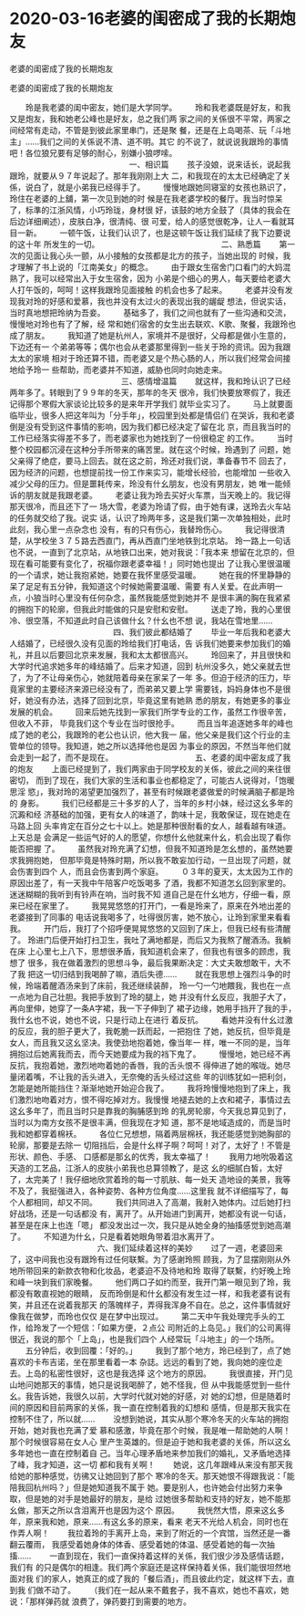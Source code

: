 # 2020-03-16老婆的闺密成了我的长期炮友



老婆的闺密成了我的长期炮友



老婆的闺密成了我的长期炮友


　　玲是我老婆的闺中密友，她们是大学同学。 　　玲和我老婆既是好友，和我又是炮友，我和她老公峰也是好友，总之我们两 家之间的关係很不平常，两家之间经常有走动，不管是到彼此家里串门，还是聚 餐，还是在上岛喝茶、玩「斗地主」……我们之间的关係说不清、道不明。其它 的不说了，就说说我跟玲的事情吧！各位狼兄要有足够的耐心，别嫌小狼啰嗦。   　　　　　　　　　　　　　　　一、相识篇  　　孩子没娘，说来话长，说起我跟玲，就要从９７年说起了。那年我刚刚上大 二，和我现在的太太已经确定了关係，说白了，就是小弟我已经得手了。  　　慢慢地跟她同寝室的女孩也熟识了，玲住在老婆的上舖，第一次见到她的时 候是在我老婆学校的餐厅。我当时惊呆了，标準的江浙风情，小巧玲珑，身材很 好，该鼓的地方全鼓了（具体的我会在后边详细阐述），皮肤白净，很清纯、很 可爱，给人的感觉很乾净，让人一看就耳目一新。  　　一顿午饭，让我们认识了，也是这顿午饭让我们延续了我下边要说的这十年 所发生的一切。   　　　　　　　　　　　　　　　二、熟悉篇  　　第一次的见面让我心头一颤，从小接触的女孩都是北方的孩子，当她出现的 时候，我才理解了书上说的「江南美女」的概念。  　　由于跟女生宿舍门口看门的大妈混熟了，我可以经常出入于女生宿舍，因为 小弟是个细心的男人，每天要给老婆大人打午饭的，呵呵！这样我跟玲见面接触 的机会也多了起来。  　　老婆并没有发现我对玲的好感和爱慕，我也并没有太过火的表现出我的龌龊 想法，但说实话，当时真地想把玲纳为吾妾。  　　基础多了，我们之间也就有了一些沟通和交流，慢慢地对玲也有了了解，经 常和她们宿舍的女生出去联欢、K歌、聚餐，我跟玲也成了朋友。  　　我知道了她是杭州人，家境并不是很好，父母都是做小生意的，下边还有一 个弟弟等等；偶尔也会从老婆那里得到一些关于玲的资讯。因为我跟太太的家境 相对于玲还算不错，而老婆又是个热心肠的人，所以我们经常会间接地给予玲一 些帮助，而老婆并不知道，威胁也同时向她走来。   　　　　　　　　　　　　　　三、感情增温篇  　　就这样，我和玲认识了已经两年多了。转眼到了９９年的冬天，那年的冬天 很冷，我们快要放寒假了，我还记得那个寒假大家谈论比较多的是来年开学我们 就毕业实习了。  　　马上就要面临毕业，很多人把这年叫为「分手年」，校园里到处都是情侣们 在哭诉，我和老婆倒是没有受到这件事情的影响，因为我们都已经决定了留在北 京，而且我当时的工作已经落实得差不多了，而老婆家也为她找到了一份很稳定 的工作。  　　当时整个校园都沉浸在这种分手所带来的痛苦里。就在这个时候，玲遇到了 问题，她父亲得了绝症，要马上回去。就在这之前，玲还对我们说，準备春节不 回去了，因为经济的问题，也想提前找一份工作来实习，能增长经验，也能增加 一些收入减少父母的压力。但是噩耗传来，玲没有什幺朋友，也没有男朋友，她 唯一能倾诉的朋友就是我跟老婆。  　　老婆让我为玲去买好火车票，当天晚上的。我记得那天很冷，而且还下了一 场大雪，老婆为玲请了假，由于她有课，送玲去火车站的任务就交给了我。说实 话，认识了玲两年多，这是我们第一次单独相处，此时此刻，我心里一点杂念也 没有，有的只有伤心，我替玲伤心。  　　我记得很清楚，从学校坐３７５路去西直门，再从西直门坐地铁到北京站。 玲一路上一句话也不说，一直到了北京站，从地铁口出来，她对我说：「我本来 想留在北京的，但现在看可能要有变化了，祝福你跟老婆幸福！」同时她也提出 了让我心里很温暖的一个请求，她让我抱紧她，她要在我怀里感受温暖。  　　她在我的怀里静静的呆了足足有五分钟，我知道这个时候她需要温暖、需要 有人关爱。在此声明一点，小狼当时心里没有任何杂念，虽然我能感觉到她并不 是很丰满的胸在我紧紧的拥抱下的轮廓，但我此时能做的只是安慰和安慰。  　　送走了玲，我的心里很冷、很空落，不知道此时自己该做什幺？什幺也不想 说，我站在雪地里……   　　　　　　　　　　　　　四、我们彼此都结婚了  　　毕业一年后我和老婆大人结婚了，已经很久没有见面的玲给我们打电话，告 诉我们她要来参加我们的婚礼，并且以后要回北京来发展，我和太太都很高兴。  　　玲回来了，并且很快和大学时代追求她多年的峰结婚了。后来才知道，回到 杭州没多久，她父亲就去世了，为了不让母亲伤心，她就陪着母亲在家呆了一年 多。但迫于经济的压力，毕竟家里的主要经济来源已经没有了，而弟弟又要上学 需要钱，妈妈身体也不是很好，她没有办法，选择了回到北京，毕竟这里有她熟 悉的朋友，有她更多的事业发展的机会。  　　回来后她先找到一家我们所学专业的工作，虽然工作很辛苦，但收入不菲， 毕竟我们这个专业在当时很抢手。  　　而且当年追逐她多年的峰也成了她的老公，我跟玲的老公也认识，他大我一 届，他父亲是我们这个行业的主管单位的领导。我知道，她之所以选择他也是因 为事业的原因，不然当年他们就会走到一起了，而不是现在。   　　　　　　　　　　五、老婆的闺中密友成了我的炮友  　　上面已经提到了，我们两家由于同学校友的关係，彼此之间的来往很密切， 而到了现在，我们大家的生活和事业也都稳定了，可能古人说得对，「饱暖思淫 慾」，我对玲的渴望更加强烈了，甚至有时候跟老婆做爱的时候满脑子都是玲的 身影。  　　我们已经都是三十多岁的人了，当年的乡村小妹，经过这幺多年的沉澱和经 济基础的加强，更有女人的味道了，韵味十足，我敢保证，现在她走在马路上回 头率肯定在百分之七十以上。她是那种很耐看的女人，越看越有味道。上天总是 会满足一些运气好的人的愿望，你想什幺他就来什幺，机会出现了看你能否把握 了。  　　虽然我对玲充满了幻想，但我不知道玲是怎幺想的，虽然她要求我拥抱她， 但那毕竟是特殊时期，所以我不敢妄加行动，一旦出现了问题，就会伤害到四个 人，而且会伤害到两个家庭。  　　０３年的夏天，太太因为工作的原因出差了，有一天我中午陪客户吃饭喝多 了酒，我都不知道怎幺回到家里的。迷迷糊糊的我听到有铃声在响，当时我不知 道自己是在什幺地方，仔细一看，原来已经在家里了。  　　我晃晃悠悠的打开门，一看是玲来了，原来在外地出差的老婆接到了同事的 电话说我喝多了，吐得很厉害，她不放心，让玲到家里来看看我。  　　开门后，我打了个招呼便晃晃悠悠的又回到了床上，但我已经有些清醒了。 玲进门后便开始打扫卫生，我吐了满地都是，而后又为我熬了醒酒汤。我躺在床 上心里七上八下，思想很矛盾，我知道机会来了，但我也有很多的顾虑，我想了 很多，我在做着激烈的思想斗争，最后我果断决定：大丈夫敢想敢干，大不了我 把这一切归结到我喝醉了嘛，酒后失德……  　　就在我思想上强烈斗争的时候，玲端着醒酒汤来到了床前，我还继续装醉， 玲一勺一勺地餵我，我也在一点一点地为自己壮胆。我把手放到了玲的腿上，她 并没有什幺反应，我胆子大了，再向里伸，她穿了一条A字裙，我一下子伸到了 裙子边缘，她用手挡开了我的手，我什幺也不说，她也不说，只是行动上在进行 着反抗。  　　看她并没有什幺过激的反应，我的胆子更大了，我乾脆一跃而起，一把抱住 了她，她反抗，但毕竟是女人，而且我又这幺坚决。我使劲地抱着她，像当年一 样，唯一不同的是，当年拥抱过后她离我而去，而今天她要成为我的裆下鬼了。  　　慢慢地，她已经不再反抗，我抱着她，激烈地吻着她的香唇，我的舌头恨不 得伸进了她的喉咙。她尽量闭着嘴，不让我的舌头进入，无奈俺的舌头经过这些 年的训练犹如一把利剑，怎能是她所能挡住？渐渐地她开始迎合我了。  　　我将玲慢慢地抱到了床上，我们激烈地吻着对方，恨不得吃掉对方。我慢慢 地褪去她的上衣和裙子，事情过去这幺多年了，而且当时只是靠我的胸脯感到玲 的乳房轮廓，今天我总算见到了，当时以为南方女孩不是很丰满，但我现在才知 道，那不是地域造成的，而是当时我和她都穿着棉袄。  　　各位仁兄想想，隔着两层棉袄，我还能感觉到她胸部的轮廓，那要是去除一 切阻挡后，会是什幺样子啊？呵呵！对了，太好了！不管是形状、颜色、手感、 口感都是那幺的优秀，我太幸福了！  　　我用力地吮吸着这天造的工艺品，江浙人的皮肤小弟我也总算领教了，是这 幺的细腻白皙，太好了，太完美了！我仔细地欣赏着玲的每一寸肌肤、每一处天 造地设的美景，我等不及了，我挺强进入，各种姿势、各种方位角度……这里我 就不详细描写了，每个人都相同，却又不同。  　　我们共同进入了高潮，我射入她体内。过后她打扫好战场，还是一句话都没 有，离开了。从开始进门到离开，她都没有说一句话，甚至是在床上也连「嗯」 都没发出过一次，我只是从她全身的抽搐感觉到她高潮了。  　　不知道为什幺，只是看着她眼角带着泪水离开了。   　　　　　　　　　　　六、我们延续着这样的美妙  　　过了一週，老婆回来了，这中间我也没有跟玲有过任何联繫。为了感谢玲照 顾我，为了显摆刚刚从外地所带回来的新款衣物和化妆品，老婆迫不及待地和玲 取得了联繫，约好晚上玲和峰一块到我们家晚餐。  　　他们两口子如约而至，我开门第一眼见到了玲，我都没有敢直视她的眼睛， 反而玲倒是和什幺都没有发生过一样，和我老婆有说有笑，并且还在说着我那天 的落魄样子，弄得我浑身不自在。总之，这件事情就好像我在做梦，而玲也仅仅 是在梦中出现过。  　　第二天中午我处理完手头的工作，给玲发了一个短信：「如果方便，２点公 司附近的上岛见。」我们的公司离得很近，我说的那个「上岛」，也是我们四个 人经常玩「斗地主」的一个场所。  　　五分钟后，收到回覆：「好的。」  　　我到了那个地方，玲已经到了，点了她喜欢的卡布吉诺，坐在那里看着一本 杂誌。远远的看到了她，我向她的座位走去。上岛的私密性很好，这也是我选择 这个地方的原因。  　　我很直接，开门见山地问她那天的事情，她只是说我喝醉了，她不怪我，但 从中我能感觉到一些什幺。我告诉她，我很久以前，大学时代就对她的好感，对 她的幻想，但是随着时间的原因和目前两家的关係，我一直在控制着我的幻想和 感情，但是那天我实在控制不住了，所以就……  　　没想到她说，其实从那个寒冷冬天的火车站的拥抱开始，她对我也充满了爱 慕和感激，毕竟在那个时候，我是唯一帮助她的人啊！那个时候很容易在女人心 里产生英雄的。但是迫于她和我老婆的关係，所以这幺多年她也一直在控制着自 己。当年心理矛盾地来参加我们的婚礼，又矛盾地选择了峰，我才知道，这一切 都和我有关啊！  　　她说，这几年跟峰从来没有那天我给她的那种感觉，彷彿又让她回到了那个 寒冷的冬天。那天她恨不得跟我说：「能陪我回杭州吗？」但是她知道我不属于 她。要是别人，也许她会付出努力来争取，但是她的对手是她最好的朋友，是给 过她很多帮助和支持的好友，她不能那幺做，那天之所以含泪离开也是因为这个 原因。  　　我恍然大悟，原来这幺多年，原来我和她，原来……有这幺多的原来，看来 老天不光给人机会，同时也在作弄人啊！  　　我拉着玲的手离开上岛，来到了附近的一个宾馆，当然还是一番翻云覆雨， 我感受着她身体的体香、感受着她的体温、感受着她的每一次抽搐……  　　一直到现在，我们一直保持着这样的关係，我们很少涉及感情话题，我们有 的只是偶尔的相逢。我们两个家庭还是这样保持着关係，我们能很坦然地面对我 们的家人，她真正的成了我的「餐后酒」，而且彼此约定，就这样下去，直到我 们做不动了。  　　（我们在一起从来不戴套子，我不喜欢，她也不喜欢，她说：「那样弹药就 浪费了，弹药要打到需要的地方。
            

